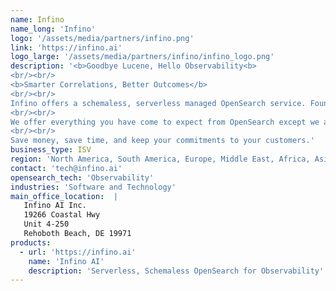 ```yaml
---
name: Infino
name_long: 'Infino'
logo: '/assets/media/partners/infino.png'
link: 'https://infino.ai'
logo_large: '/assets/media/partners/infino/infino_logo.png'
description: '<b>Goodbye Lucene, Hello Observability<b>
<br/><br/>
<b>Smarter Correlations, Better Outcomes</b>
<br/><br/>
Infino offers a schemaless, serverless managed OpenSearch service. Founded by former AWS OpenSearch engineers, we have replaced Lucene with a next-gen proprietary engine optimized for Observability use cases and internal developer platforms. 
<br/><br/>
We offer everything you have come to expect from OpenSearch except we are cheaper, faster, and with more observability features. Store logs, metrics, traces, code, tickets, etc. in one index. Query all your data at once via languages you know and love: Natural language, Query DSL, PromQL, SQL, PPL, etc. No snapshots, no mapping explosions, no astronomical bills, no slow aggregations, no cluster management. 
<br/><br/>
Save money, save time, and keep your commitments to your customers.'
business_type: ISV
region: 'North America, South America, Europe, Middle East, Africa, Asia Pacific, Australia'
contact: 'tech@infino.ai'
opensearch_tech: 'Observability'
industries: 'Software and Technology'
main_office_location:  |
   Infino AI Inc.
   19266 Coastal Hwy
   Unit 4-250
   Rehoboth Beach, DE 19971
products:
  - url: 'https://infino.ai'
    name: 'Infino AI'
    description: 'Serverless, Schemaless OpenSearch for Observability'
---
```

